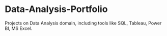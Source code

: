 # Data-Analysis-Portfolio
Projects on Data Analysis domain, including tools like SQL, Tableau, Power BI, MS Excel.
